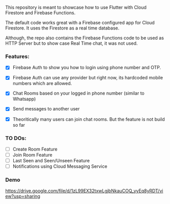 This repository is meant to showcase how to use Flutter with Cloud Firestore and Firebase Functions.

The default code works great with a Firebase configured app for Cloud Firestore. It uses the Firestore as a real time database.

Although, the repo also contains the Firebase Functions code to be used as HTTP Server but to show case Real Time chat, it was not used.

### Features:

- [x] Firebase Auth to show you how to login using phone number and OTP.
- [x] Firebase Auth can use any provider but right now, its hardcoded mobile numbers which are allowed.
- [x] Chat Rooms based on your logged in phone number (similar to Whatsapp)
- [x] Send messages to another user
- [x] Theoritically many users can join chat rooms. But the feature is not build so far


### TO DOs:
- [ ] Create Room Feature
- [ ] Join Room Feature 
- [ ] Last Seen and Seen/Unseen Feature
- [ ] Notifications using Cloud Messaging Service

### Demo
https://drive.google.com/file/d/1zL99EX32txwLgjbNkauCOQ_yyEq8yRDT/view?usp=sharing
